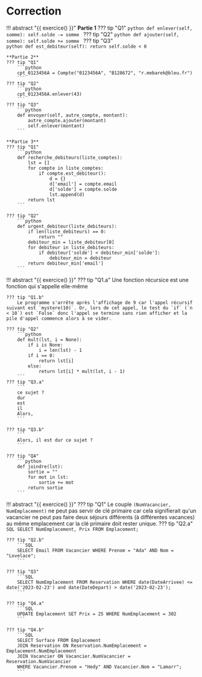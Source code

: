 # Correction
!!! abstract "{{ exercice() }}"
    **Partie 1**
    ??? tip "Q1" 
        ```python
        def enlever(self, somme):
            self.solde -= somme
        ```
    ??? tip "Q2" 
        ```python
        def ajouter(self, somme):
            self.solde += somme
        ``` 
    ??? tip "Q3"  
        ```python
        def est_debiteur(self):
            return self.solde < 0
        ```

    **Partie 2**
    ??? tip "Q1"  
        ```python
        cpt_0123456A = Compte("0123456A", "B128672", "r.mebarek@bleu.fr")
        ```
    ??? tip "Q2"  
        ```python
        cpt_0123456A.enlever(43)
        ```
    ??? tip "Q3" 
        ```python
        def envoyer(self, autre_compte, montant):
            autre_compte.ajouter(montant)
            self.enlever(montant)
        ```

    **Partie 3**
    ??? tip "Q1" 
        ```python
        def recherche_debiteurs(liste_comptes):
            lst = []
            for compte in liste_comptes:
                if compte.est_debiteur():
                    d = {}
                    d['email'] = compte.email
                    d['solde'] = compte.solde
                    lst.append(d)
            return lst
        ```

    ??? tip "Q2"  
        ```python
        def urgent_debiteur(liste_debiteurs):
            if len(liste_debiteurs) == 0:
                return ""
            debiteur_min = liste_debiteur[0]
            for debiteur in liste_debiteurs:
                if debiteur['solde'] < debiteur_min['solde']:
                    debiteur_min = debiteur
            return debiteur_min['email']
        ```

!!! abstract "{{ exercice() }}"
    ??? tip "Q1.a" 
        Une fonction récursice est une fonction qui s'appelle elle-même

    ??? tip "Q1.b" 
        Le programme s'arrête après l'affichage de 9 car l'appel récursif suivant est `mystere(10)`. Or, lors de cet appel, le test du `if` (`n < 10`) est `False` donc l'appel se termine sans rien afficher et la pile d'appel commence alors à se vider.

    ??? tip "Q2" 
        ```python
        def mult(lst, i = None):
            if i is None:
                i = len(lst) - 1
            if i == 0:
                return lst[i]
            else:
                return lst[i] * mult(lst, i - 1)
        ```
    ??? tip "Q3.a"  
        ```
        ce sujet ?
        dur
        est
        il
        Alors,
        ```
    
    ??? tip "Q3.b"  
        ```
        Alors, il est dur ce sujet ?
        ```
    
    ??? tip "Q4" 
        ```python
        def joindre(lst):
            sortie = ""
            for mot in lst:
                sortie += mot
            return sortie
        ```

!!! abstract "{{ exercice() }}"
    ??? tip "Q1" 
        Le couple `(NumVacancier, NumEmplacement)` ne peut pas servir de clé primaire car cela signifierait qu'un vacancier ne peut pas faire deux séjours différents (à différentes vacances) au même emplacement car la clé primaire doit rester unique.
    ??? tip "Q2.a" 
        ```SQL
        SELECT NumEmplacement, Prix FROM Emplacement;
        ``` 
    
    ??? tip "Q2.b" 
        ```SQL
        SELECT Email FROM Vacancier WHERE Prenom = "Ada" AND Nom = "Lovelace";
        ```
    
    ??? tip "Q3" 
        ```SQL
        SELECT NumEmplacement FROM Reservation WHERE date(DateArrivee) <= date('2023-02-23') and date(DateDepart) > date('2023-02-23');
        ```
    
    ??? tip "Q4.a" 
        ```SQL
        UPDATE Emplacement SET Prix = 25 WHERE NumEmplacement = 302
        ```
    
    ??? tip "Q4.b" 
        ```SQL
        SELECT Surface FROM Emplacement
        JOIN Reservation ON Reservation.NumEmplacement = Emplacement.NumEmplacement
        JOIN Vacancier ON Vacancier.NumVacancier = Reservation.NumVacancier
        WHERE Vacancier.Prenom = "Hedy" AND Vacancier.Nom = "Lamarr";
        ```